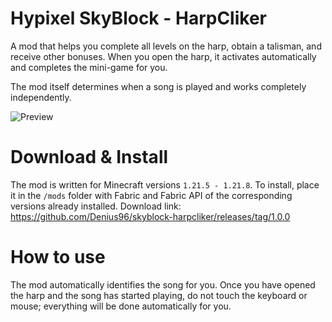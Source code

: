 # Hypixel SkyBlock - HarpCliker
A mod that helps you complete all levels on the harp, obtain a talisman, and receive other bonuses. When you open the harp, it activates automatically and completes the mini-game for you.

The mod itself determines when a song is played and works completely independently.

![Preview](https://i.imgur.com/dZqfw3y.gif)

# Download & Install
The mod is written for Minecraft versions ```1.21.5 - 1.21.8```.
To install, place it in the ```/mods``` folder with Fabric and Fabric API of the corresponding versions already installed.
Download link: https://github.com/Denius96/skyblock-harpcliker/releases/tag/1.0.0

# How to use
The mod automatically identifies the song for you.
Once you have opened the harp and the song has started playing, do not touch the keyboard or mouse; everything will be done automatically for you.
